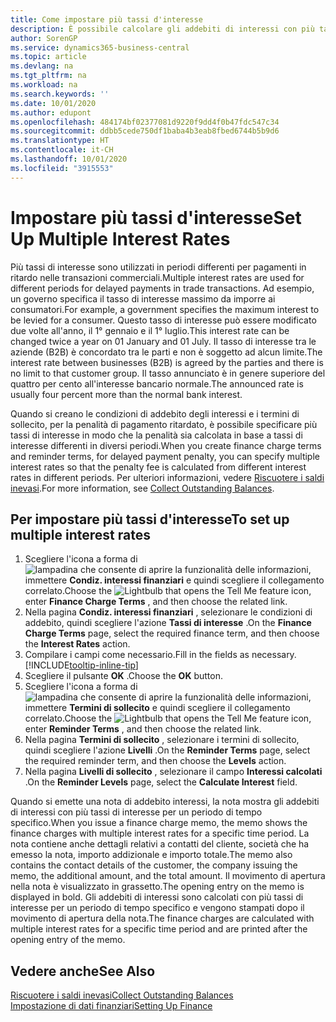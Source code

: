 ```yaml
---
title: Come impostare più tassi d'interesse
description: È possibile calcolare gli addebiti di interessi con più tassi di interesse per un periodo specifico. Il calcolo degli interessi è simile per tutti gli addebiti di interessi, con la sola variazione del tasso di interesse in un periodo specifico.
author: SorenGP
ms.service: dynamics365-business-central
ms.topic: article
ms.devlang: na
ms.tgt_pltfrm: na
ms.workload: na
ms.search.keywords: ''
ms.date: 10/01/2020
ms.author: edupont
ms.openlocfilehash: 484174bf02377081d9220f9dd4f0b47fdc547c34
ms.sourcegitcommit: ddbb5cede750df1baba4b3eab8fbed6744b5b9d6
ms.translationtype: HT
ms.contentlocale: it-CH
ms.lasthandoff: 10/01/2020
ms.locfileid: "3915553"
---
```

# <a name="set-up-multiple-interest-rates"></a><span data-ttu-id="16868-104">Impostare più tassi d'interesse</span><span class="sxs-lookup"><span data-stu-id="16868-104">Set Up Multiple Interest Rates</span></span>
<span data-ttu-id="16868-105">Più tassi di interesse sono utilizzati in periodi differenti per pagamenti in ritardo nelle transazioni commerciali.</span><span class="sxs-lookup"><span data-stu-id="16868-105">Multiple interest rates are used for different periods for delayed payments in trade transactions.</span></span> <span data-ttu-id="16868-106">Ad esempio, un governo specifica il tasso di interesse massimo da imporre ai consumatori.</span><span class="sxs-lookup"><span data-stu-id="16868-106">For example, a government specifies the maximum interest to be levied for a consumer.</span></span> <span data-ttu-id="16868-107">Questo tasso di interesse può essere modificato due volte all'anno, il 1° gennaio e il 1° luglio.</span><span class="sxs-lookup"><span data-stu-id="16868-107">This interest rate can be changed twice a year on 01 January and 01 July.</span></span> <span data-ttu-id="16868-108">Il tasso di interesse tra le aziende (B2B) è concordato tra le parti e non è soggetto ad alcun limite.</span><span class="sxs-lookup"><span data-stu-id="16868-108">The interest rate between businesses (B2B) is agreed by the parties and there is no limit to that customer group.</span></span> <span data-ttu-id="16868-109">Il tasso annunciato è in genere superiore del quattro per cento all'interesse bancario normale.</span><span class="sxs-lookup"><span data-stu-id="16868-109">The announced rate is usually four percent more than the normal bank interest.</span></span>

<span data-ttu-id="16868-110">Quando si creano le condizioni di addebito degli interessi e i termini di sollecito, per la penalità di pagamento ritardato, è possibile specificare più tassi di interesse in modo che la penalità sia calcolata in base a tassi di interesse differenti in diversi periodi.</span><span class="sxs-lookup"><span data-stu-id="16868-110">When you create finance charge terms and reminder terms, for delayed payment penalty, you can specify multiple interest rates so that the penalty fee is calculated from different interest rates in different periods.</span></span> <span data-ttu-id="16868-111">Per ulteriori informazioni, vedere [Riscuotere i saldi inevasi](receivables-collect-outstanding-balances.md).</span><span class="sxs-lookup"><span data-stu-id="16868-111">For more information, see [Collect Outstanding Balances](receivables-collect-outstanding-balances.md).</span></span>

## <a name="to-set-up-multiple-interest-rates"></a><span data-ttu-id="16868-112">Per impostare più tassi d'interesse</span><span class="sxs-lookup"><span data-stu-id="16868-112">To set up multiple interest rates</span></span>  
1.  <span data-ttu-id="16868-113">Scegliere l'icona a forma di ![lampadina che consente di aprire la funzionalità delle informazioni](media/ui-search/search_small.png "Informazioni sull'operazione che si desidera eseguire"), immettere **Condiz. interessi finanziari** e quindi scegliere il collegamento correlato.</span><span class="sxs-lookup"><span data-stu-id="16868-113">Choose the ![Lightbulb that opens the Tell Me feature](media/ui-search/search_small.png "Tell me what you want to do") icon, enter **Finance Charge Terms** , and then choose the related link.</span></span>  
2.  <span data-ttu-id="16868-114">Nella pagina **Condiz. interessi finanziari** , selezionare le condizioni di addebito, quindi scegliere l'azione **Tassi di interesse** .</span><span class="sxs-lookup"><span data-stu-id="16868-114">On the **Finance Charge Terms** page, select the required finance term, and then choose the **Interest Rates** action.</span></span>  
3.  <span data-ttu-id="16868-115">Compilare i campi come necessario.</span><span class="sxs-lookup"><span data-stu-id="16868-115">Fill in the fields as necessary.</span></span> [!INCLUDE[tooltip-inline-tip](includes/tooltip-inline-tip_md.md)]
4.  <span data-ttu-id="16868-116">Scegliere il pulsante **OK** .</span><span class="sxs-lookup"><span data-stu-id="16868-116">Choose the **OK** button.</span></span>  
5.  <span data-ttu-id="16868-117">Scegliere l'icona a forma di ![lampadina che consente di aprire la funzionalità delle informazioni](media/ui-search/search_small.png "Informazioni sull'operazione che si desidera eseguire"), immettere **Termini di sollecito** e quindi scegliere il collegamento correlato.</span><span class="sxs-lookup"><span data-stu-id="16868-117">Choose the ![Lightbulb that opens the Tell Me feature](media/ui-search/search_small.png "Tell me what you want to do") icon, enter **Reminder Terms** , and then choose the related link.</span></span>  
6.  <span data-ttu-id="16868-118">Nella pagina **Termini di sollecito** , selezionare i termini di sollecito, quindi scegliere l'azione **Livelli** .</span><span class="sxs-lookup"><span data-stu-id="16868-118">On the **Reminder Terms** page, select the required reminder term, and then choose the **Levels** action.</span></span>  
7.  <span data-ttu-id="16868-119">Nella pagina **Livelli di sollecito** , selezionare il campo **Interessi calcolati** .</span><span class="sxs-lookup"><span data-stu-id="16868-119">On the **Reminder Levels** page, select the **Calculate Interest** field.</span></span>  

<span data-ttu-id="16868-120">Quando si emette una nota di addebito interessi, la nota mostra gli addebiti di interessi con più tassi di interesse per un periodo di tempo specifico.</span><span class="sxs-lookup"><span data-stu-id="16868-120">When you issue a finance charge memo, the memo shows the finance charges with multiple interest rates for a specific time period.</span></span> <span data-ttu-id="16868-121">La nota contiene anche dettagli relativi a contatti del cliente, società che ha emesso la nota, importo addizionale e importo totale.</span><span class="sxs-lookup"><span data-stu-id="16868-121">The memo also contains the contact details of the customer, the company issuing the memo, the additional amount, and the total amount.</span></span> <span data-ttu-id="16868-122">Il movimento di apertura nella nota è visualizzato in grassetto.</span><span class="sxs-lookup"><span data-stu-id="16868-122">The opening entry on the memo is displayed in bold.</span></span> <span data-ttu-id="16868-123">Gli addebiti di interessi sono calcolati con più tassi di interesse per un periodo di tempo specifico e vengono stampati dopo il movimento di apertura della nota.</span><span class="sxs-lookup"><span data-stu-id="16868-123">The finance charges are calculated with multiple interest rates for a specific time period and are printed after the opening entry of the memo.</span></span>  

## <a name="see-also"></a><span data-ttu-id="16868-124">Vedere anche</span><span class="sxs-lookup"><span data-stu-id="16868-124">See Also</span></span>  
[<span data-ttu-id="16868-125">Riscuotere i saldi inevasi</span><span class="sxs-lookup"><span data-stu-id="16868-125">Collect Outstanding Balances</span></span>](receivables-collect-outstanding-balances.md)  
[<span data-ttu-id="16868-126">Impostazione di dati finanziari</span><span class="sxs-lookup"><span data-stu-id="16868-126">Setting Up Finance</span></span>](finance-setup-finance.md)
